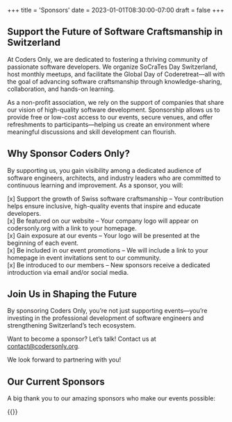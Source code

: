 +++
title = 'Sponsors'
date = 2023-01-01T08:30:00-07:00
draft = false
+++

## Support the Future of Software Craftsmanship in Switzerland

At Coders Only, we are dedicated to fostering a thriving community of
passionate software developers. We organize SoCraTes Day Switzerland, host
monthly meetups, and facilitate the Global Day of Coderetreat—all with the goal
of advancing software craftsmanship through knowledge-sharing, collaboration,
and hands-on learning.

As a non-profit association, we rely on the support of companies that share our
vision of high-quality software development. Sponsorship allows us to provide
free or low-cost access to our events, secure venues, and offer refreshments to
participants—helping us create an environment where meaningful discussions and
skill development can flourish.

## Why Sponsor Coders Only?
By supporting us, you gain visibility among a dedicated audience of software
engineers, architects, and industry leaders who are committed to continuous
learning and improvement. As a sponsor, you will:

[x] Support the growth of Swiss software craftsmanship – Your contribution helps ensure inclusive, high-quality events that inspire and educate developers.  
[x] Be featured on our website – Your company logo will appear on codersonly.org with a link to your homepage.  
[x] Gain exposure at our events – Your logo will be presented at the beginning of each event.  
[x] Be included in our event promotions – We will include a link to your homepage in event invitations sent to our community.  
[x] Be introduced to our members – New sponsors receive a dedicated introduction via email and/or social media.  

## Join Us in Shaping the Future
By sponsoring Coders Only, you’re not just supporting events—you’re investing
in the professional development of software engineers and strengthening
Switzerland’s tech ecosystem.

Want to become a sponsor? Let’s talk! Contact us at
[contact@codersonly.org](mailto:contact@codersonly.org).

We look forward to partnering with you!

## Our Current Sponsors
A big thank you to our amazing sponsors who make our events possible:

{{<sponsors>}}

